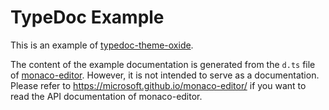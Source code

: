 # TypeDoc Example

This is an example of [typedoc-theme-oxide](https://github.com/balthild/typedoc-theme-oxide).

The content of the example documentation is generated from the `d.ts` file of [monaco-editor](https://github.com/microsoft/monaco-editor). However, it is not intended to serve as a documentation. Please refer to https://microsoft.github.io/monaco-editor/ if you want to read the API documentation of monaco-editor.
